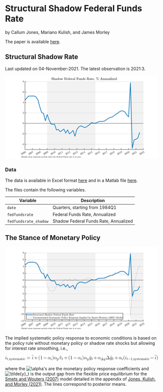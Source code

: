 # Structural Shadow Federal Funds Rate

by Callum Jones, Mariano Kulish, and James Morley

The paper is available [here](https://www.federalreserve.gov/econres/feds/a-structural-measure-of-the-shadow-federal-funds-rate.htm).

## Structural Shadow Rate

Last updated on 04-November-2021. The latest observation is 2021:3.

![Shadow Rate](exhibits/shadowrate.png)

### Data

The data is available in Excel format [here](https://github.com/callumjones/shadow-rate/blob/main/exhibits/shadowrate.xlsx?raw=true) and in a Matlab file [here](https://github.com/callumjones/shadow-rate/blob/main/exhibits/shadowrate.mat?raw=true).

The files contain the following variables.

| Variable | Description |
|----------| ----------- |
| `date`   | Quarters, starting from 1984Q1 |
| `fedfundsrate` | Federal Funds Rate, Annualized |
| `fedfundsrate_shadow` | Shadow Federal Funds Rate, Annualized |

## The Stance of Monetary Policy

![Shadow Rate](exhibits/shadowrate_systematic_rule.png)

The implied systematic policy response to economic conditions is based on the policy rule without monetary policy or shadow rate shocks but allowing for interest rate smoothing, i.e., <p align="center"><img src="taylorrule.png"></p> where the <img src="https://latex.codecogs.com/png.latex?\alpha" title="\alpha" />'s are the monetary policy response coefficients and <img src="https://latex.codecogs.com/png.latex?\tilde{y}_t" title="\tilde{y}_t" /> is the output gap from the flexible price equilibrium for the [Smets and Wouters (2007)](https://www.aeaweb.org/articles?id=10.1257/aer.97.3.586) model detailed in the appendix of [Jones, Kulish, and Morley (2021)](https://www.federalreserve.gov/econres/feds/a-structural-measure-of-the-shadow-federal-funds-rate.htm). The lines correspond to posterior means.




<!---
## Figure Reproduction

### Software Requirements

- The code is written in Matlab.
- The [Dynare](https://www.dynare.org/) package is used to run the model simulations. The scripts work with version 4.6.0 of Dynare.

### Figures

The figures in the paper are computed by running the scripts below. All figures are printed to the figures directory specified at the top of each script.

| Figure File Name         | Script to Run                       |
|--------------------------|-------------------------------------|
|shadow_rate_main_v2       | `run_shadow_distribution`           |
|shadow_rate_main_shocks   | `run_shadow_distribution`           |
|shadow_rate_zlb_combined  | `run_shadow_distribution`           |
|contribution_sh_shocks_srlr_sh_r20only | `run_long_rate_decomp` |
|stsr_var_zlb              | `run_var`                           |
|wuxia_var_zlb             | `run_var`                           |
|shadow_rate_main_ext_v2   | `run_shadow_distribution`           |
-->
